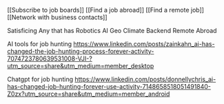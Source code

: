 [[Subscribe to job boards]]
[[Find a job abroad]]
[[Find a remote job]]
[[Network with business contacts]]

Satisficing
Any that has
Robotics
AI
Geo
Climate
Backend
Remote
Abroad

AI tools for job hunting
https://www.linkedin.com/posts/zainkahn_ai-has-changed-the-job-hunting-process-forever-activity-7074723780639531008-VJI-?utm_source=share&utm_medium=member_desktop

Chatgpt for job hunting
https://www.linkedin.com/posts/donnellychris_ai-has-changed-job-hunting-forever-use-activity-7148658518051491840-Z0zx?utm_source=share&utm_medium=member_android